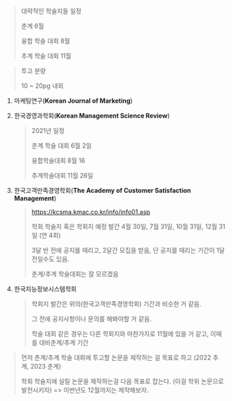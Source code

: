 







> 대략적인 학술지들 일정
>
> 춘계 6월
>
> 융합 학술 대회 8월
>
> 추계 학술 대회 11월



> 투고 분량
>
> 10 ~ 20pg 내외

1. 마케팅연구(**Korean Journal of Marketing**)

2. 한국경영과학회(**Korean Management Science Review**)

   > 2021년 일정
   >
   > 춘계 학술 대회 6월 2일
   >
   > 융합학술대회 8월 16
   >
   > 추계학술대회 11월 26일

3. 한국고객만족경영학회(**The Academy of Customer Satisfaction Management**)

   > https://kcsma.kmac.co.kr/info/info01.asp
   >
   > 학회 학술지 혹은 학회지 예정 발간 4월 30일, 7월 31일, 10월 31일, 12월 31일 (연 4회)
   >
   > 3달 반 전에 공지를 때리고, 2달간 모집을 받음, 단 공지를 때리는 기간이 1달전일수도 있음.
   >
   > 
   >
   > 춘계/추계 학술대회는 잘 모르겠음

4. 한국지능정보시스템학회

   > 학회지 발간은 위의(한국고객만족경영학회) 기간과 비슷한 거 같음.
   >
   > 그 전에 공지사항이나 문의를 해봐야할 거 같음.
   >
   > 
   >
   > 학술 대회 같은 경우는 다른 학회지와 마찬가지로 11월에 있을 거 같고, 이때를 대비춘계/추계 기간

   







> 먼저 춘계/추계 학술 대회에 투고할 논문을 제작하는 걸 목표로 하고 (2022 추계, 2023 춘계)
>
> 학회 학술지에 실릴 논문을 제작하는걸 다음 목표로 잡는다. (이걸 학위 논문으로 발전시키자) => 이번년도 12월까지는 제작해보자.





